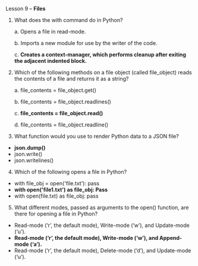 Lesson 9 – **Files**

1.	What does the with command do in Python?

    a.  Opens a file in read-mode.

    b.  Imports a new module for use by the writer of the code.

    c.  **Creates a context-manager, which performs cleanup after exiting the adjacent indented block.**

2.	Which of the following methods on a file object (called file_object) reads the contents of a file and returns it as a string?

    a.	file_contents = file_object.get()

    b.  file_contents = file_object.readlines()

    c.  **file_contents = file_object.read()**

    d.  file_contents = file_object.readline()

3.	What function would you use to render Python data to a JSON file?
-	**json.dump()**
-	json.write()
-	json.writelines()

4.	Which of the following opens a file in Python?
-	with file_obj = open('file.txt'):
pass
-	**with open('file1.txt') as file_obj:
Pass**
-	with open(file.txt) as file_obj:
pass

5.	What different modes, passed as arguments to the open() function, are there for opening a file in Python?
-	Read-mode (‘r’, the default mode), Write-mode (‘w’), and Update-mode (‘u’).
-	**Read-mode (‘r’, the default mode), Write-mode (‘w’), and Append-mode (‘a’).**
-	Read-mode (‘r’, the default mode), Delete-mode (‘d’), and Update-mode (‘u’).
